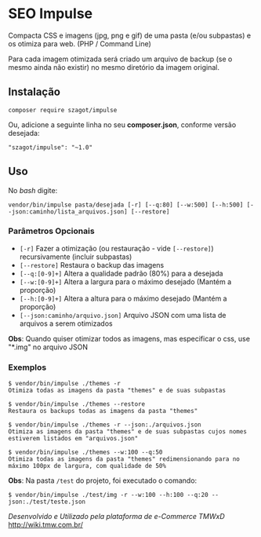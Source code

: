 # SEO Impulse
Compacta CSS e imagens (jpg, png e gif) de uma pasta (e/ou subpastas) e os otimiza para web. (PHP / Command Line)

Para cada imagem otimizada será criado um arquivo de backup (se o mesmo ainda não existir) no mesmo diretório da imagem original.

## Instalação

    composer require szagot/impulse

Ou, adicione a seguinte linha no seu **composer.json**, conforme versão desejada:
 
    "szagot/impulse": "~1.0"

## Uso
No _bash_ digite:

    vendor/bin/impulse pasta/desejada [-r] [--q:80] [--w:500] [--h:500] [--json:caminho/lista_arquivos.json] [--restore]

### Parâmetros Opcionais

 - `[-r]` Fazer a otimização (ou restauração - vide `[--restore]`) recursivamente (incluir subpastas)
 - `[--restore]` Restaura o backup das imagens
 - `[--q:[0-9]+]` Altera a qualidade padrão (80%) para a desejada
 - `[--w:[0-9]+]` Altera a largura para o máximo desejado (Mantém a proporção)
 - `[--h:[0-9]+]` Altera a altura para o máximo desejado (Mantém a proporção)
 - `[--json:caminho/arquivo.json]` Arquivo JSON com uma lista de arquivos a serem otimizados
 
**Obs**: Quando quiser otimizar todos as imagens, mas especificar o css, use "*.img" no arquivo JSON

### Exemplos
    
    $ vendor/bin/impulse ./themes -r
    Otimiza todas as imagens da pasta "themes" e de suas subpastas
    
    $ vendor/bin/impulse ./themes --restore
    Restaura os backups todas as imagens da pasta "themes"
    
    $ vendor/bin/impulse ./themes -r --json:./arquivos.json
    Otimiza as imagens da pasta "themes" e de suas subpastas cujos nomes estiverem listados em "arquivos.json"
    
    $ vendor/bin/impulse ./themes --w:100 --q:50
    Otimiza todas as imagens da pasta "themes" redimensionando para no máximo 100px de largura, com qualidade de 50%

**Obs**: Na pasta `/test` do projeto, foi executado o comando:
    
    $ vendor/bin/impulse ./test/img -r --w:100 --h:100 --q:20 --json:./test/teste.json

_Desenvolvido e Utilizado pela plataforma de e-Commerce TMWxD_
http://wiki.tmw.com.br/